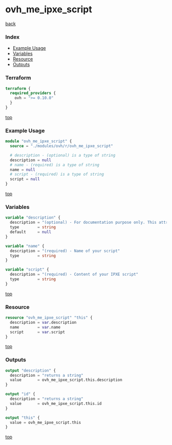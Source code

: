 # ovh_me_ipxe_script

[back](../ovh.md)

### Index

- [Example Usage](#example-usage)
- [Variables](#variables)
- [Resource](#resource)
- [Outputs](#outputs)

### Terraform

```terraform
terraform {
  required_providers {
    ovh = ">= 0.10.0"
  }
}
```

[top](#index)

### Example Usage

```terraform
module "ovh_me_ipxe_script" {
  source = "./modules/ovh/r/ovh_me_ipxe_script"

  # description - (optional) is a type of string
  description = null
  # name - (required) is a type of string
  name = null
  # script - (required) is a type of string
  script = null
}
```

[top](#index)

### Variables

```terraform
variable "description" {
  description = "(optional) - For documentation purpose only. This attribute is not passed to the OVH API as it cannot be retrieved back. Instead a fake description ('$name auto description') is passed at creation time."
  type        = string
  default     = null
}

variable "name" {
  description = "(required) - Name of your script"
  type        = string
}

variable "script" {
  description = "(required) - Content of your IPXE script"
  type        = string
}
```

[top](#index)

### Resource

```terraform
resource "ovh_me_ipxe_script" "this" {
  description = var.description
  name        = var.name
  script      = var.script
}
```

[top](#index)

### Outputs

```terraform
output "description" {
  description = "returns a string"
  value       = ovh_me_ipxe_script.this.description
}

output "id" {
  description = "returns a string"
  value       = ovh_me_ipxe_script.this.id
}

output "this" {
  value = ovh_me_ipxe_script.this
}
```

[top](#index)